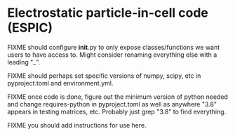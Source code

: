 # Electrostatic particle-in-cell code (ESPIC)

FIXME should configure __init__.py to only expose classes/functions we want users to have access to. Might consider renaming everything else with a leading "_".

FIXME should perhaps set specific versions of numpy, scipy, etc in pyproject.toml and environment.yml.

FIXME once code is done, figure out the minimum version of python needed and change requires-python in pyproject.toml as well as anywhere "3.8" appears in testing matrices, etc. Probably just grep "3.8" to find everything.

FIXME you should add instructions for use here.
